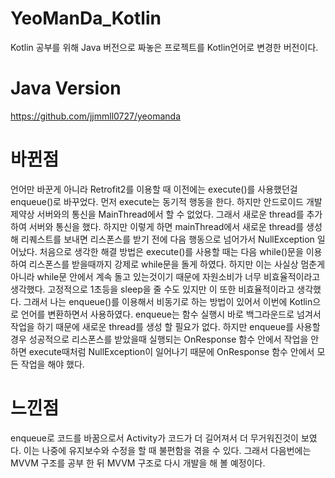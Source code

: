 # YeoManDa_Kotlin
Kotlin 공부를 위해 Java 버전으로 짜놓은 프로젝트를 Kotlin언어로 변경한 버전이다.
# Java Version
https://github.com/jjmmll0727/yeomanda
# 바뀐점
언어만 바꾼게 아니라 Retrofit2를 이용할 때 이전에는 execute()를 사용했던걸 enqueue()로 바꾸었다.
먼저 execute는 동기적 행동을 한다. 하지만 안드로이드 개발 제약상 서버와의 통신을 MainThread에서 할 수 없었다. 그래서 새로운 thread를 추가하여 서버와 통신을 했다.
하지만 이렇게 하면 mainThread에서 새로운 thread를 생성해 리퀘스트를 보내면 리스폰스를 받기 전에 다음 행동으로 넘어가서 NullException 일어났다.
처음으로 생각한 해결 방법은 execute()를 사용할 때는 다음 while()문을 이용하여 리스폰스를 받을때까지 강제로 while문을 돌게 하였다.
하지만 이는 사실상 멈춘게 아니라 while문 안에서 계속 돌고 있는것이기 때문에 자원소비가 너무 비효율적이라고 생각했다. 고정적으로 1초등을 sleep을 줄 수도 있지만 이 또한 비효율적이라고 생각했다.
그래서 나는 enqueue()를 이용해서 비동기로 하는 방법이 있어서 이번에 Kotlin으로 언어를 변환하면서 사용하였다.
enqueue는 함수 실행시 바로 백그라운드로 넘겨서 작업을 하기 때문에 새로운 thread를 생성 할 필요가 없다.
하지만 enqueue를 사용할 경우 성공적으로 리스폰스를 받았을때 실행되는 OnResponse 함수 안에서 작업을 안하면 execute때처럼 NullException이 일어나기 때문에 OnResponse 함수 안에서 모든 작업을 해야 했다.

# 느낀점
enqueue로 코드를 바꿈으로서 Activity가 코드가 더 길어져서 더 무거워진것이 보였다. 이는 나중에 유지보수와 수정을 할 때 불편함을 겪을 수 있다.
그래서 다음번에는 MVVM 구조를 공부 한 뒤 MVVM 구조로 다시 개발을 해 볼 예정이다.
